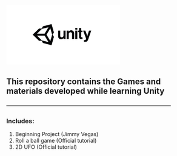 <img src="https://github.com/Kechushou/Unity/blob/master/images/unity.jpg" width="300">

## This repository contains the Games and materials developed while learning Unity
———————————————————————————————
### Includes:
1. Beginning Project (Jimmy Vegas)
2. Roll a ball game (Official tutorial)
3. 2D UFO (Official tutorial)
